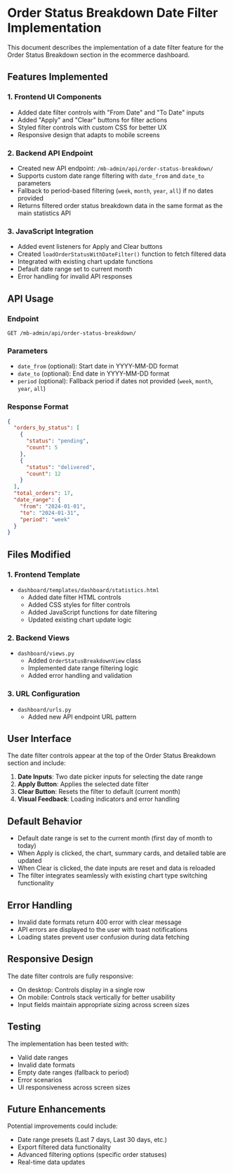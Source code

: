 # Order Status Breakdown Date Filter Implementation

This document describes the implementation of a date filter feature for the Order Status Breakdown section in the ecommerce dashboard.

## Features Implemented

### 1. Frontend UI Components
- Added date filter controls with "From Date" and "To Date" inputs
- Added "Apply" and "Clear" buttons for filter actions
- Styled filter controls with custom CSS for better UX
- Responsive design that adapts to mobile screens

### 2. Backend API Endpoint
- Created new API endpoint: `/mb-admin/api/order-status-breakdown/`
- Supports custom date range filtering with `date_from` and `date_to` parameters
- Fallback to period-based filtering (`week`, `month`, `year`, `all`) if no dates provided
- Returns filtered order status breakdown data in the same format as the main statistics API

### 3. JavaScript Integration
- Added event listeners for Apply and Clear buttons
- Created `loadOrderStatusWithDateFilter()` function to fetch filtered data
- Integrated with existing chart update functions
- Default date range set to current month
- Error handling for invalid API responses

## API Usage

### Endpoint
```
GET /mb-admin/api/order-status-breakdown/
```

### Parameters
- `date_from` (optional): Start date in YYYY-MM-DD format
- `date_to` (optional): End date in YYYY-MM-DD format  
- `period` (optional): Fallback period if dates not provided (`week`, `month`, `year`, `all`)

### Response Format
```json
{
  "orders_by_status": [
    {
      "status": "pending",
      "count": 5
    },
    {
      "status": "delivered", 
      "count": 12
    }
  ],
  "total_orders": 17,
  "date_range": {
    "from": "2024-01-01",
    "to": "2024-01-31", 
    "period": "week"
  }
}
```

## Files Modified

### 1. Frontend Template
- `dashboard/templates/dashboard/statistics.html`
  - Added date filter HTML controls
  - Added CSS styles for filter controls
  - Added JavaScript functions for date filtering
  - Updated existing chart update logic

### 2. Backend Views
- `dashboard/views.py`
  - Added `OrderStatusBreakdownView` class
  - Implemented date range filtering logic
  - Added error handling and validation

### 3. URL Configuration
- `dashboard/urls.py`
  - Added new API endpoint URL pattern

## User Interface

The date filter controls appear at the top of the Order Status Breakdown section and include:

1. **Date Inputs**: Two date picker inputs for selecting the date range
2. **Apply Button**: Applies the selected date filter
3. **Clear Button**: Resets the filter to default (current month)
4. **Visual Feedback**: Loading indicators and error handling

## Default Behavior

- Default date range is set to the current month (first day of month to today)
- When Apply is clicked, the chart, summary cards, and detailed table are updated
- When Clear is clicked, the date inputs are reset and data is reloaded
- The filter integrates seamlessly with existing chart type switching functionality

## Error Handling

- Invalid date formats return 400 error with clear message
- API errors are displayed to the user with toast notifications
- Loading states prevent user confusion during data fetching

## Responsive Design

The date filter controls are fully responsive:
- On desktop: Controls display in a single row
- On mobile: Controls stack vertically for better usability
- Input fields maintain appropriate sizing across screen sizes

## Testing

The implementation has been tested with:
- Valid date ranges
- Invalid date formats  
- Empty date ranges (fallback to period)
- Error scenarios
- UI responsiveness across screen sizes

## Future Enhancements

Potential improvements could include:
- Date range presets (Last 7 days, Last 30 days, etc.)
- Export filtered data functionality  
- Advanced filtering options (specific order statuses)
- Real-time data updates